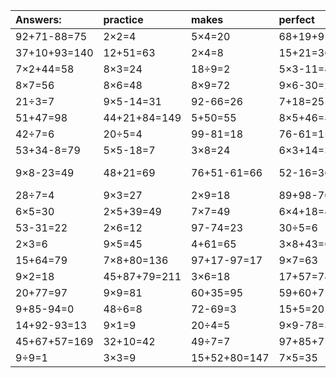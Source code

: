 | Answers: | practice | makes | perfect | ! |
| :--- | :--- | :--- | :--- | :--- |
| 92+71-88=75 | 2×2=4 | 5×4=20 | 68+19+95=182 | 3×5-8=7 | 
| 37+10+93=140 | 12+51=63 | 2×4=8 | 15+21=36 | 2+11=13 | 
| 7×2+44=58 | 8×3=24 | 18÷9=2 | 5×3-11=4 | 9×6=54 | 
| 8×7=56 | 8×6=48 | 8×9=72 | 9×6-30=24 | 7×8=56 | 
| 21÷3=7 | 9×5-14=31 | 92-66=26 | 7+18=25 | 56÷8=7 | 
| 51+47=98 | 44+21+84=149 | 5+50=55 | 8×5+46=86 | 4×2=8 | 
| 42÷7=6 | 20÷5=4 | 99-81=18 | 76-61=15 | 4×8=32 | 
| 53+34-8=79 | 5×5-18=7 | 3×8=24 | 6×3+14=32 | 14÷7=2 | 
| 9×8-23=49 | 48+21=69 | 76+51-61=66 | 52-16=36 | 58+2-5=55 | 
| 28÷7=4 | 9×3=27 | 2×9=18 | 89+98-70=117 | 86-30=56 | 
| 6×5=30 | 2×5+39=49 | 7×7=49 | 6×4+18=42 | 28÷4=7 | 
| 53-31=22 | 2×6=12 | 97-74=23 | 30÷5=6 | 6×9=54 | 
| 2×3=6 | 9×5=45 | 4+61=65 | 3×8+43=67 | 7×9=63 | 
| 15+64=79 | 7×8+80=136 | 97+17-97=17 | 9×7=63 | 12÷4=3 | 
| 9×2=18 | 45+87+79=211 | 3×6=18 | 17+57=74 | 67+13=80 | 
| 20+77=97 | 9×9=81 | 60+35=95 | 59+60+7=126 | 3×7=21 | 
| 9+85-94=0 | 48÷6=8 | 72-69=3 | 15+5=20 | 8×8=64 | 
| 14+92-93=13 | 9×1=9 | 20÷4=5 | 9×9-78=3 | 7×6=42 | 
| 45+67+57=169 | 32+10=42 | 49÷7=7 | 97+85+7=189 | 45÷9=5 | 
| 9÷9=1 | 3×3=9 | 15+52+80=147 | 7×5=35 | 60+18=78 | 

